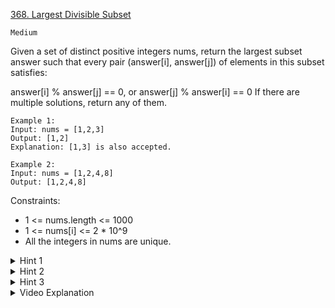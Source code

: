 [368. Largest Divisible Subset](https://leetcode.com/problems/largest-divisible-subset/)

`Medium`

Given a set of distinct positive integers nums, return the largest subset answer such that every pair (answer[i], answer[j]) of elements in this subset satisfies:

answer[i] % answer[j] == 0, or
answer[j] % answer[i] == 0
If there are multiple solutions, return any of them.

```
Example 1:
Input: nums = [1,2,3]
Output: [1,2]
Explanation: [1,3] is also accepted.

Example 2:
Input: nums = [1,2,4,8]
Output: [1,2,4,8]
```

Constraints:

- 1 <= nums.length <= 1000
- 1 <= nums[i] <= 2 * 10^9
- All the integers in nums are unique.

<details>
<summary>Hint 1</summary>

think LIS. (longest increasing subsequence)
</details>

<details>
<summary>Hint 2</summary>

divisibility is transitive, a multiple x of some divisor nums[i] is also a multiple of all elements in nums, so it's not necessary to explicitly test divisibility of x by all elements in nums.

8%4==0
4%2==0
don't need to check 8%2 if we sort the array to avoid we do something like 4%8
4%8==0
3%8==0
2%8==0
</details>

<details>
<summary>Hint 3</summary>

use another array to tracks our update path of DP
</details>

<details>
<summary>Video Explanation</summary>

[here](https://www.youtube.com/watch?v=hrwP6I5v1XY)
</details>

